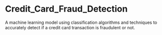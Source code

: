 # Credit_Card_Fraud_Detection
A machine learning model using classification algorithms and techniques to accurately detect if a credit card transaction is fraudulent or not. 
